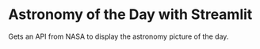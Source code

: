 # Astronomy of the Day with Streamlit

Gets an API from NASA to display the astronomy picture of the day.